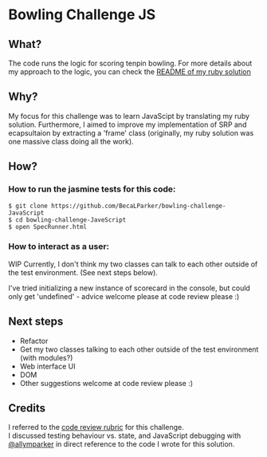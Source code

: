 
Bowling Challenge JS
=================

## What?
The code runs the logic for scoring tenpin bowling. For more details about my approach to the logic, you can check the [README of my ruby solution](https://github.com/BecaLParker/bowling-challenge-ruby/blob/main/README.md)

## Why?
My focus for this challenge was to learn JavaScipt by translating my ruby solution. Furthermore, I aimed to improve my implementation of SRP and ecapsultaion by extracting a 'frame' class (originally, my ruby solution was one massive class doing all the work).

## How?
### How to run the jasmine tests for this code:
 ```
$ git clone https://github.com/BecaLParker/bowling-challenge-JavaScript 
$ cd bowling-challenge-JaveScript  
$ open SpecRunner.html   
 ```
### How to interact as a user:
WIP Currently, I don't think my two classes can talk to each other outside of the test environment. (See next steps below).  

I've tried initializing a new instance of scorecard in the console, but could only get 'undefined' - advice welcome please at code review please :)


## Next steps
- Refactor
- Get my two classes talking to each other outside of the test environment (with modules?)
- Web interface UI
- DOM
- Other suggestions welcome at code review please :)

## Credits
I referred to the [code review rubric](docs/review.md) for this challenge.  
I discussed testing behaviour vs. state, and JavaScript debugging with [@allymparker](https://github.com/allymparker) in direct reference to the code I wrote for this solution.


